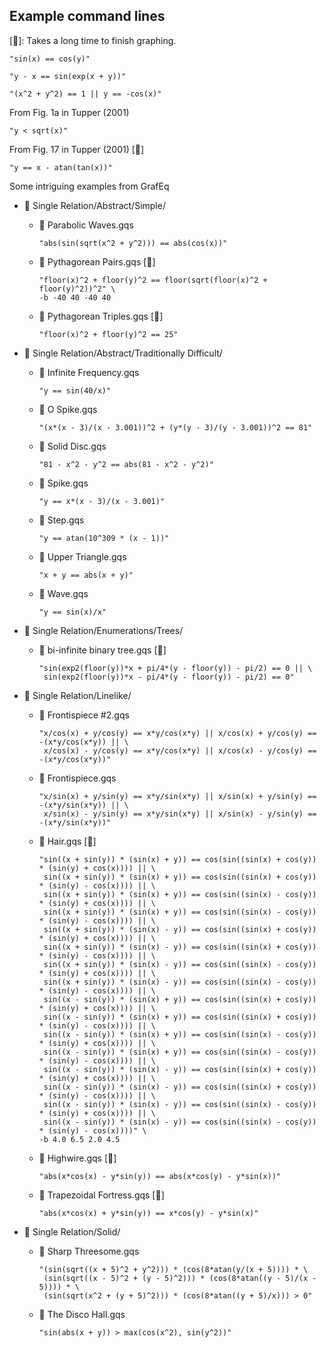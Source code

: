 ## Example command lines

[🐌]: Takes a long time to finish graphing.

```
"sin(x) == cos(y)"
```

```
"y - x == sin(exp(x + y))"
```

```
"(x^2 + y^2) == 1 || y == -cos(x)"
```

From Fig. 1a in Tupper (2001)

```
"y < sqrt(x)"
```

From Fig. 17 in Tupper (2001) [🐌]

```
"y == x - atan(tan(x))"
```

Some intriguing examples from GrafEq

- 📂 Single Relation/Abstract/Simple/
  - 📄 Parabolic Waves.gqs

    ```
    "abs(sin(sqrt(x^2 + y^2))) == abs(cos(x))"
    ```

  - 📄 Pythagorean Pairs.gqs [🐌]

    ```
    "floor(x)^2 + floor(y)^2 == floor(sqrt(floor(x)^2 + floor(y)^2))^2" \
    -b -40 40 -40 40
    ```

  - 📄 Pythagorean Triples.gqs [🐌]

    ```
    "floor(x)^2 + floor(y)^2 == 25"
    ```

- 📂 Single Relation/Abstract/Traditionally Difficult/
  - 📄 Infinite Frequency.gqs

    ```
    "y == sin(40/x)"
    ```

  - 📄 O Spike.gqs

    ```
    "(x*(x - 3)/(x - 3.001))^2 + (y*(y - 3)/(y - 3.001))^2 == 81"
    ```

  - 📄 Solid Disc.gqs

    ```
    "81 - x^2 - y^2 == abs(81 - x^2 - y^2)"
    ```

  - 📄 Spike.gqs

    ```
    "y == x*(x - 3)/(x - 3.001)"
    ```

  - 📄 Step.gqs
    
    ```
    "y == atan(10^309 * (x - 1))" 
    ```

  - 📄 Upper Triangle.gqs

    ```
    "x + y == abs(x + y)"
    ```

  - 📄 Wave.gqs

    ```
    "y == sin(x)/x"
    ```

- 📂 Single Relation/Enumerations/Trees/

  - 📄 bi-infinite binary tree.gqs [🐌]

    ```
    "sin(exp2(floor(y))*x + pi/4*(y - floor(y)) - pi/2) == 0 || \
     sin(exp2(floor(y))*x - pi/4*(y - floor(y)) - pi/2) == 0"
    ```

- 📂 Single Relation/Linelike/
  - 📄 Frontispiece #2.gqs

    ```
    "x/cos(x) + y/cos(y) == x*y/cos(x*y) || x/cos(x) + y/cos(y) == -(x*y/cos(x*y)) || \
     x/cos(x) - y/cos(y) == x*y/cos(x*y) || x/cos(x) - y/cos(y) == -(x*y/cos(x*y))"
    ```

  - 📄 Frontispiece.gqs

    ```
    "x/sin(x) + y/sin(y) == x*y/sin(x*y) || x/sin(x) + y/sin(y) == -(x*y/sin(x*y)) || \
     x/sin(x) - y/sin(y) == x*y/sin(x*y) || x/sin(x) - y/sin(y) == -(x*y/sin(x*y))"
    ```

  - 📄 Hair.gqs [🐌]

    ```
    "sin((x + sin(y)) * (sin(x) + y)) == cos(sin((sin(x) + cos(y)) * (sin(y) + cos(x)))) || \
     sin((x + sin(y)) * (sin(x) + y)) == cos(sin((sin(x) + cos(y)) * (sin(y) - cos(x)))) || \
     sin((x + sin(y)) * (sin(x) + y)) == cos(sin((sin(x) - cos(y)) * (sin(y) + cos(x)))) || \
     sin((x + sin(y)) * (sin(x) + y)) == cos(sin((sin(x) - cos(y)) * (sin(y) - cos(x)))) || \
     sin((x + sin(y)) * (sin(x) - y)) == cos(sin((sin(x) + cos(y)) * (sin(y) + cos(x)))) || \
     sin((x + sin(y)) * (sin(x) - y)) == cos(sin((sin(x) + cos(y)) * (sin(y) - cos(x)))) || \
     sin((x + sin(y)) * (sin(x) - y)) == cos(sin((sin(x) - cos(y)) * (sin(y) + cos(x)))) || \
     sin((x + sin(y)) * (sin(x) - y)) == cos(sin((sin(x) - cos(y)) * (sin(y) - cos(x)))) || \
     sin((x - sin(y)) * (sin(x) + y)) == cos(sin((sin(x) + cos(y)) * (sin(y) + cos(x)))) || \
     sin((x - sin(y)) * (sin(x) + y)) == cos(sin((sin(x) + cos(y)) * (sin(y) - cos(x)))) || \
     sin((x - sin(y)) * (sin(x) + y)) == cos(sin((sin(x) - cos(y)) * (sin(y) + cos(x)))) || \
     sin((x - sin(y)) * (sin(x) + y)) == cos(sin((sin(x) - cos(y)) * (sin(y) - cos(x)))) || \
     sin((x - sin(y)) * (sin(x) - y)) == cos(sin((sin(x) + cos(y)) * (sin(y) + cos(x)))) || \
     sin((x - sin(y)) * (sin(x) - y)) == cos(sin((sin(x) + cos(y)) * (sin(y) - cos(x)))) || \
     sin((x - sin(y)) * (sin(x) - y)) == cos(sin((sin(x) - cos(y)) * (sin(y) + cos(x)))) || \
     sin((x - sin(y)) * (sin(x) - y)) == cos(sin((sin(x) - cos(y)) * (sin(y) - cos(x))))" \
    -b 4.0 6.5 2.0 4.5
    ```

  - 📄 Highwire.gqs [🐌]

    ```
    "abs(x*cos(x) - y*sin(y)) == abs(x*cos(y) - y*sin(x))"
    ```

  - 📄 Trapezoidal Fortress.gqs [🐌]

    ```
    "abs(x*cos(x) + y*sin(y)) == x*cos(y) - y*sin(x)"
    ```

- 📂 Single Relation/Solid/

  - 📄 Sharp Threesome.gqs

    ```
    "(sin(sqrt((x + 5)^2 + y^2))) * (cos(8*atan(y/(x + 5)))) * \
     (sin(sqrt((x - 5)^2 + (y - 5)^2))) * (cos(8*atan((y - 5)/(x - 5)))) * \
     (sin(sqrt(x^2 + (y + 5)^2))) * (cos(8*atan((y + 5)/x))) > 0"
    ```

  - 📄 The Disco Hall.gqs

    ```
    "sin(abs(x + y)) > max(cos(x^2), sin(y^2))"
    ```
